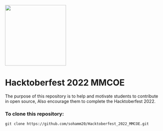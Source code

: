 <img src="https://user-images.githubusercontent.com/85283622/197383029-596d66ab-d701-4709-bca1-6265150be1eb.png" width=200 height=200/>

# Hacktoberfest 2022 MMCOE

The purpose of this repository is to help and motivate students to contribute in open source, Also encourage them to complete the Hacktoberfest 2022.

### To clone this repository:

```
git clone https://github.com/sohamm20/Hacktoberfest_2022_MMCOE.git
```
